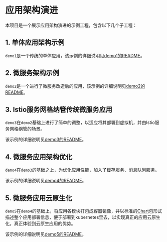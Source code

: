 # 应用架构演进

本项目是一个展示应用架构演进的示例工程，包含以下几个子工程：

## 1. 单体应用架构示例

`demo1`是一个传统的单体应用，该示例的详细说明见[demo1的README](demo1/README.md)。

## 2. 微服务架构示例

`demo2`是一个进行了微服务改造后的应用，该示例的详细说明见[demo2的README](demo2/README.md)。

## 3. Istio服务网格纳管传统微服务应用

`demo3`在`demo2`基础上进行了简单的调整，以适应将其部署到虚拟机，并由Istio服务网格纲管的场景。

该示例的详细说明见[demo3的README](demo3/README.md)。

## 4. 微服务应用架构优化

`demo4`在`demo3`的基础之上，为优化应用性能，加入了缓存服务、消息队列服务。

该示例的详细说明见[demo4的README](demo4/README.md)。

## 5. 微服务应用云原生化

`demo5`在`demo4`的基础上，将应用各模块打包成容器镜像，并以标准的[Chart](https://helm.sh/docs/developing_charts/)包形式描述整个应用部署信息，便于部署到kubernetes里去，以实现真正的应用云原生化，真正体验到云原生应用的优势。

该示例的详细说明见[demo5的README](demo5/README.md)。
